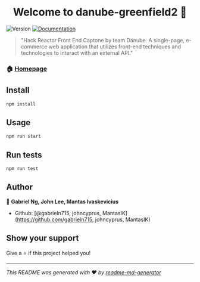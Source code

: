 <h1 align="center">Welcome to danube-greenfield2 👋</h1>
<p>
  <img alt="Version" src="https://img.shields.io/badge/version-0.1.0-blue.svg?cacheSeconds=2592000" />
  <a href="https://github.com/Danube-River-HR/project-greenfield2" target="_blank">
    <img alt="Documentation" src="https://img.shields.io/badge/documentation-yes-brightgreen.svg" />
  </a>
</p>

> &#34;Hack Reactor Front End Captone by team Danube. A single-page, e-commerce web application that utilizes front-end techniques and technologies to interact with an external API.&#34;

### 🏠 [Homepage](https://github.com/Danube-River-HR/project-greenfield2)

## Install

```sh
npm install
```

## Usage

```sh
npm run start
```

## Run tests

```sh
npm run test
```

## Author

👤 **Gabriel Ng, John Lee, Mantas Ivaskevicius**

* Github: [@gabrieln715, johncyprus, MantasIK](https://github.com/gabrieln715, johncyprus, MantasIK)

## Show your support

Give a ⭐️ if this project helped you!

***
_This README was generated with ❤️ by [readme-md-generator](https://github.com/kefranabg/readme-md-generator)_
